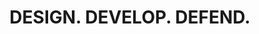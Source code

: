 ---
layout: homepage
title: DESIGN. DEVELOP. DEFEND.
description: Defence science & technology site is part of the Singapore Government
image: /images/isomer-logo.svg
permalink: /
notification: " "
sections:
  - hero:
      background: /images/Home_Banner.jpg
      key_highlights:
        - title: OUR PURPOSE
          description: We create new possibilities with tech to defend Singapore. 
          url: /our-purpose
        - title: Why Join Us
          description: "Realise your full potential with us. "
          url: /why-join-us
        - title: Hear Our Stories
          description: Our people are our success.
          url: /hear-our-stories
      url: /our-purpose
  - infobar:
      title: "Advancing Technologies & Capabilities for National Security "
      button: Learn More
      url: /our-purpose
  - infopic:
      title: Join a Community of Innovators
      description: Take charge of your career via multiple paths, from scholarships
        and internships to development programmes. Pursue your passion or
        explore different domains.​
      button: Find Out More
      image: /images/Home_JoinUs.jpg
      url: /why-join-us
      alt: Join Us Now
  - infopic:
      title: Hear from  Our Brightest Minds
      description: Foster critical thinking in the Defence Science & Technology sector
        (DS&T) - a place that empowers individuals to transform cutting-edge
        ideas to reality.
      button: Read their stories
      url: /hear-our-stories
      alt: Image alt text
      image: /images/Home_Our%20Stories%20Section%20Image%202.png
---